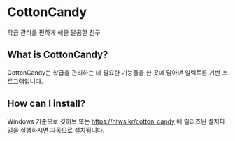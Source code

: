 # CottonCandy  
학급 관리를 편하게 해줄 달콤한 친구

## What is CottonCandy?
CottonCandy는 학급을 관리하는 데 필요한 기능들을 한 곳에 담아낸 일렉트론 기반 프로그램입니다.

## How can I install?
Windows 기준으로 깃허브 또는 https://ntws.kr/cotton_candy 에 릴리즈된 설치파일을 실행하시면 자동으로 설치됩니다.

